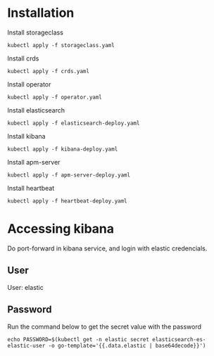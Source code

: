 # Installation

Install storageclass
```console
kubectl apply -f storageclass.yaml
```
Install crds
```console
kubectl apply -f crds.yaml
```
Install operator
```console
kubectl apply -f operator.yaml
```
Install elasticsearch
```console
kubectl apply -f elasticsearch-deploy.yaml
```
Install kibana
```console
kubectl apply -f kibana-deploy.yaml
```
Install apm-server
```console
kubectl apply -f apm-server-deploy.yaml
```
Install heartbeat
```console
kubectl apply -f heartbeat-deploy.yaml
```

# Accessing kibana

Do port-forward in kibana service, and login with elastic credencials.

## User
User: elastic

## Password

Run the command below to get the secret value with the password
```console
echo PASSWORD=$(kubectl get -n elastic secret elasticsearch-es-elastic-user -o go-template='{{.data.elastic | base64decode}}')
```

